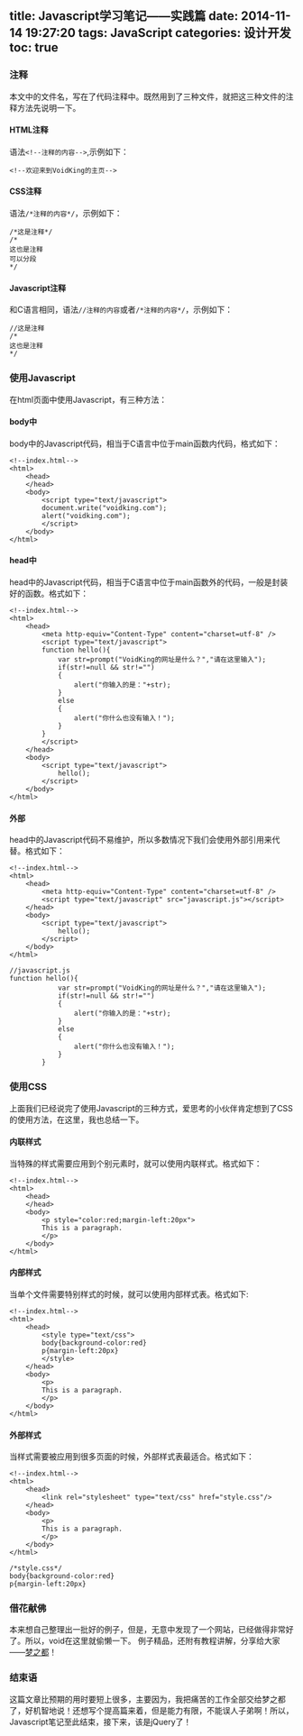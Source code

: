 title: Javascript学习笔记——实践篇
date: 2014-11-14 19:27:20
tags: JavaScript
categories: 设计开发
toc: true
---


### 注释
本文中的文件名，写在了代码注释中。既然用到了三种文件，就把这三种文件的注释方法先说明一下。

#### HTML注释
语法`<!--注释的内容-->`,示例如下：
```
<!--欢迎来到VoidKing的主页-->
```

#### CSS注释
语法`/*注释的内容*/`，示例如下：
```
/*这是注释*/
/*
这也是注释
可以分段
*/
```
<!--more-->
#### Javascript注释
和C语言相同，语法`//注释的内容`或者`/*注释的内容*/`，示例如下：
```
//这是注释
/*
这也是注释
*/
```
### 使用Javascript
在html页面中使用Javascript，有三种方法：
#### body中
body中的Javascript代码，相当于C语言中位于main函数内代码，格式如下：
```
<!--index.html-->
<html>
	<head>
	</head>
	<body>
		<script type="text/javascript">
		document.write("voidking.com");
		alert("voidking.com");
		</script>
	</body>
</html>
```
#### head中
head中的Javascript代码，相当于C语言中位于main函数外的代码，一般是封装好的函数。格式如下：
```
<!--index.html-->
<html>
	<head>
		<meta http-equiv="Content-Type" content="charset=utf-8" />
		<script type="text/javascript">
		function hello(){
			var str=prompt("VoidKing的网址是什么？","请在这里输入");
			if(str!=null && str!="")
			{
				alert("你输入的是："+str);
			}
			else
			{
				alert("你什么也没有输入！");
			}
		}
		</script>
	</head>
	<body>
		<script type="text/javascript">
			hello();
		</script>
	</body>
</html>
```
#### 外部
head中的Javascript代码不易维护，所以多数情况下我们会使用外部引用来代替。格式如下：
```
<!--index.html-->
<html>
	<head>
		<meta http-equiv="Content-Type" content="charset=utf-8" />
		<script type="text/javascript" src="javascript.js"></script>
	</head>
	<body>
		<script type="text/javascript">
			hello();
		</script>
	</body>
</html>
```
```
//javascript.js
function hello(){
			var str=prompt("VoidKing的网址是什么？","请在这里输入");
			if(str!=null && str!="")
			{
				alert("你输入的是："+str);
			}
			else
			{
				alert("你什么也没有输入！");
			}
		}
```
### 使用CSS
上面我们已经说完了使用Javascript的三种方式，爱思考的小伙伴肯定想到了CSS的使用方法，在这里，我也总结一下。
#### 内联样式
当特殊的样式需要应用到个别元素时，就可以使用内联样式。格式如下：
```
<!--index.html-->
<html>
	<head>
	</head>
	<body>
		<p style="color:red;margin-left:20px">
		This is a paragraph.
		</p>
	</body>
</html>
```

#### 内部样式
当单个文件需要特别样式的时候，就可以使用内部样式表。格式如下:
```
<!--index.html-->
<html>
	<head>
		<style type="text/css">
		body{background-color:red}
		p{margin-left:20px}
		</style>
	</head>
	<body>
		<p>
		This is a paragraph.
		</p>
	</body>
</html>
```
#### 外部样式
当样式需要被应用到很多页面的时候，外部样式表最适合。格式如下：
```
<!--index.html-->
<html>
	<head>
		<link rel="stylesheet" type="text/css" href="style.css"/>
	</head>
	<body>
		<p>
		This is a paragraph.
		</p>
	</body>
</html>
```
```
/*style.css*/
body{background-color:red}
p{margin-left:20px}
```

### 借花献佛
本来想自己整理出一批好的例子，但是，无意中发现了一个网站，已经做得非常好了。所以，void在这里就偷懒一下。
例子精品，还附有教程讲解，分享给大家——[梦之都](http://www.dreamdu.com/javascript/novice/)！

### 结束语
这篇文章比预期的用时要短上很多，主要因为，我把痛苦的工作全部交给梦之都了，好机智地说！还想写个提高篇来着，但是能力有限，不能误人子弟啊！所以，Javascript笔记至此结束，接下来，该是jQuery了！